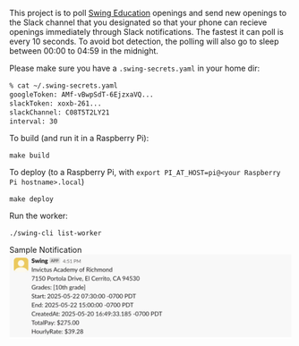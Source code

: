 This project is to poll [Swing Education](https://swingeducation.com) openings and send new openings to the Slack channel that you designated so that your phone can recieve openings immediately through Slack notifications. The fastest it can poll is every 10 seconds. To avoid bot detection, the polling will also go to sleep between 00:00 to 04:59 in the midnight.

Please make sure you have a `.swing-secrets.yaml` in your home dir:
```
% cat ~/.swing-secrets.yaml 
googleToken: AMf-vBwpSdT-6EjzxaVQ...
slackToken: xoxb-261...
slackChannel: C08T5T2LY21
interval: 30
```

To build (and run it in a Raspberry Pi):
```
make build
```

To deploy (to a Raspberry Pi, with `export PI_AT_HOST=pi@<your Raspberry Pi hostname>.local`)
```
make deploy
```

Run the worker:
```
./swing-cli list-worker
```


Sample Notification
![Sample Notification](./example-slack-notification.png)